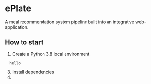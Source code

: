 # ePlate
A meal recommendation system pipeline built into an integrative web-application.

## How to start
1. Create a Python 3.8 local environment
```
  hello
```
3. Install dependencies
4. 
